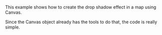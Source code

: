 This example shows how to create the drop shadow effect in a map using Canvas.

Since the Canvas object already has the tools to do that, the code is really simple.